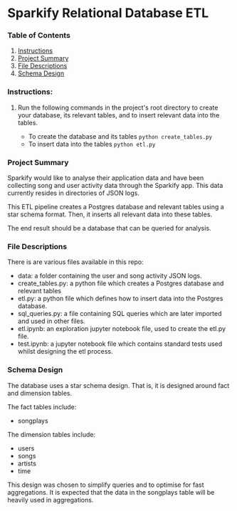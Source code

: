 # Sparkify Relational Database ETL

### Table of Contents

1. [Instructions](#instructions)
2. [Project Summary](#summary)
3. [File Descriptions](#files)
4. [Schema Design](#design)

### Instructions:
1. Run the following commands in the project's root directory to create your database, its relevant tables, and to insert relevant data into the tables.

    - To create the database and its tables
        `python create_tables.py`
    - To insert data into the tables
        `python etl.py`


### Project Summary<a name="summary"></a>
Sparkify would like to analyse their application data and have been collecting song and user activity data through the Sparkify app. This data currently resides in directories of JSON logs.

This ETL pipeline creates a Postgres database and relevant tables using a star schema format. Then, it inserts all relevant data into these tables.

The end result should be a database that can be queried for analysis.

### File Descriptions<a name="files"></a>
There is are various files available in this repo:

- data: a folder containing the user and song activity JSON logs.
- create_tables.py: a python file which creates a Postgres database and relevant tables
- etl.py: a python file which defines how to insert data into the Postgres database.
- sql_queries.py: a file containing SQL queries which are later imported and used in other files.
- etl.ipynb: an exploration jupyter notebook file, used to create the etl.py file.
- test.ipynb: a jupyter notebook file which contains standard tests used whilst designing the etl process.

### Schema Design<a name="design"></a>
The database uses a star schema design. That is, it is designed around fact and dimension tables.

The fact tables include:
- songplays

The dimension tables include:
- users
- songs
- artists
- time

This design was chosen to simplify queries and to optimise for fast aggregations. It is expected that the data in the songplays table will be heavily used in aggregations.